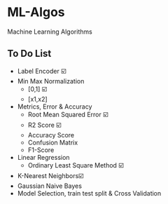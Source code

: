# ML-Algos
Machine Learning Algorithms

## To Do List
- Label Encoder :ballot_box_with_check:
- Min Max Normalization
  - [0,1] :ballot_box_with_check:
  - [x1,x2]
- Metrics, Error & Accuracy
  - Root Mean Squared Error :ballot_box_with_check:
  - R2 Score :ballot_box_with_check:
  - Accuracy Score
  - Confusion Matrix
  - F1-Score
- Linear Regression
  -  Ordinary Least Square Method :ballot_box_with_check:
- K-Nearest Neighbors:ballot_box_with_check:
- Gaussian Naive Bayes
- Model Selection, train test split & Cross Validation
